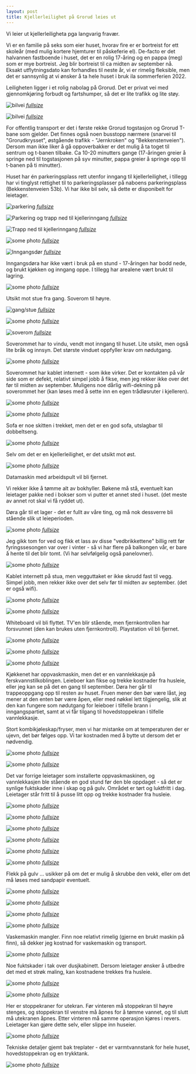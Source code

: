 ```yaml
---
layout: post
title: Kjellerleilighet på Grorud leies ut
---
```


Vi leier ut kjellerleiligheta pga langvarig fravær.

Vi er en familie på seks som eier huset, hvorav fire er er bortreist for ett skoleår (med mulig kortere hjemturer til påskeferie el).  De-facto er det halvannen fastboende i huset, det er en rolig 17-åring og en pappa (meg) som er mye bortreist.  Jeg blir bortreist til ca midten av september nå.  Eksakt utflytningsdato kan forhandles til neste år, vi er rimelig fleksible, men det er sannsynlig at vi ønsker å ta hele huset i bruk ila sommerferien 2022.

Leiligheten ligger i et rolig nabolag på Grorud.  Det er privat vei med gjennomkjøring forbudt og fartshumper, så det er lite trafikk og lite støy.

![bilvei](https://ipfs.io/ipfs/QmS3qF1fWJGXpyRypz7o1a2HxZSBf8M26w4goEyir36Fo9)
*[fullsize](https://ipfs.io/ipfs/QmdzFopf6zBXoKaToQsFedqPf9U9oFcXvr1866JB2xbooN)*

![bilvei](https://ipfs.io/ipfs/QmcWZvGgJ8BdXKHEbFBk1N8Dh8YWcBaKLSMDuLFTWJpBxQ)
*[fullsize](https://ipfs.io/ipfs/QmSeaxbgdiyhYmbg9boaRvBCPnLYFHZCnFo2ZSN6aQddCT)*

For offentlig transport er det i første rekke Grorud togstasjon og Grorud T-bane som gjelder.  Det finnes også noen busstopp nærmere (snarvei til "Grorudkrysset", østgående trafikk - "Jernkroken" og "Bekkenstenveien").  Dersom man ikke liker å gå oppoverbakker er det mulig å ta toget til sentrum og t-banen tilbake.  Ca 10-20 minutters gange (17-åringen greier å springe ned til togstasjonen på syv minutter, pappa greier å springe opp til t-banen på ti minutter).

Huset har én parkeringsplass rett utenfor inngang til kjellerleilighet, i tillegg har vi tinglyst rettighet til to parkeringsplasser på naboens parkeringsplass (Bekkenstenveien 53b).  Vi har ikke bil selv, så dette er disponibelt for leietager.

![parkering](https://ipfs.io/ipfs/QmNd8JBPxB2KLJTidCBXPym5nxecD8rcpKEzbM8n2BTaMW)
*[fullsize](https://ipfs.io/ipfs/Qmbc6kkiYsbHi7ALXS6egREjmcF6uKDLhFrgCqwKmzB5kr)*

![Parkering og trapp ned til kjellerinngang](https://ipfs.io/ipfs/QmaAoCYfN7Zza1dUS3quYpGzMbk3EPq9EfYoi5cRJuPDzV)
*[fullsize](https://ipfs.io/ipfs/QmVQjMAaLYSp5mgxpQyJ5drM5coueXWkdBPYAJr8PjnFMg)*

![Trapp ned til kjellerinngang](https://ipfs.io/ipfs/Qmck7JURnH18FmvpBw9D62Qqc2dFMKTHsZQZ33dkmnYpRF)
*[fullsize](https://ipfs.io/ipfs/Qma95dyCgV9bobNJTyGMUcMu9vDVKUyT5RqnemVrUtJgLQ)*

![some photo](https://ipfs.io/ipfs/QmWB4JotkYCvneK8qqpz3GgLgWyesUJpHHhg7LNpdApVgq)
*[fullsize](https://ipfs.io/ipfs/QmPXefroFqAwVoRKthMHuUneC5XmEiBT7AnurTzo6VLzK8)*

![Inngangsdør](https://ipfs.io/ipfs/QmTARPQY4ppzJCKp8MrBi4kuSrt53RT8W8vUBpnueU6bvK)
*[fullsize](https://ipfs.io/ipfs/QmYcNqiFUfChHmhMEUJkgEvb3GnFnw4rynHRW1vGvj4KRc)*

Inngangsdøra har ikke vært i bruk på en stund - 17-åringen har bodd nede, og brukt kjøkken og inngang oppe.  I tillegg har arealene vært brukt til lagring.

![some photo](https://ipfs.io/ipfs/QmWksB2yMZpPD5NKpJGGFZsPZSuhggMenSZe1TcyPCBkB6)
*[fullsize](https://ipfs.io/ipfs/QmdVSXSvbCDmLkH43yoBaCRFivm6AcYeDCUKC1CMDDzCj1)*

Utsikt mot stue fra gang.  Soverom til høyre.

![gang/stue](https://ipfs.io/ipfs/QmRUDZgwiRByaVoubGgeEhqH9eP7DPpCzRysm8VrPMBKvV)
*[fullsize](https://ipfs.io/ipfs/QmeCe25gjA4yYzRvZazuPBT65ADZ46bvUPuMq1aHihfPLH)*

![some photo](https://ipfs.io/ipfs/QmdGZazV8TKoNc8urbbFzvyc5hAnsWp4YY6BGGrGd4BApy)
*[fullsize](https://ipfs.io/ipfs/QmVXC7RGxyyqKavCB32ATzncke1ZrQQeofXNFK3hZpMqXh)*

![soverom](https://ipfs.io/ipfs/QmNidCzmsiTFV8moy7DzuxAFzQR7puSoiRUdEb3Ne7LJeK)
*[fullsize](https://ipfs.io/ipfs/QmNqSeMykqywPPpvkJnT1zKrWBPP8wcnrB4sgadGCYJgrq)*

Soverommet har to vindu, vendt mot inngang til huset.  Lite utsikt, men også lite bråk og innsyn.  Det største vinduet oppfyller krav om nødutgang.

![some photo](https://ipfs.io/ipfs/QmZ3xUhY6BJCgbfo7gG1wWELfn3RKZRXQeS6AvFARaP3fH)
*[fullsize](https://ipfs.io/ipfs/QmeyVdnWFqbdmJ3cZBtizVHdaDeqDrksVr2mBhggddHqSk)*

Soverommet har kablet internett - som ikke virker.  Det er kontakten på vår side som er defekt, relativt simpel jobb å fikse, men jeg rekker ikke over det før til midten av september.  Muligens noe dårlig wifi-dekning på soverommet her (kan løses med å sette inn en egen trådløsruter i kjelleren).

![some photo](https://ipfs.io/ipfs/QmWPNv4WFVc2F5Sb65oraexyhCJqWZBAVxHKRoV1Y49vma)
*[fullsize](https://ipfs.io/ipfs/QmVT5MQPcnCE3kruuhmuYd81Fm6HjK4gcYqLiRVg8fVHSJ)*

![some photo](https://ipfs.io/ipfs/QmaQY6dKC4kiAfrDQbDcgdYb8jkPURbbMZFjBcvjaSiaFx)
*[fullsize](https://ipfs.io/ipfs/QmdAUn8LQ7x23myRSDvNNYqsqq55Ka1eQgyneNk8LUbxYz)*

Sofa er noe skitten i trekket, men det er en god sofa, utslagbar til dobbeltseng.

![some photo](https://ipfs.io/ipfs/QmcKuyQEzuPsy7LRxiVMLv3dA6TYdjxR76o6FPPP3aAYET)
*[fullsize](https://ipfs.io/ipfs/Qmb8y1ArqRyPgDKF9jCnJUz3wbuCCYCjLPdw7xHLvaybRU)*

Selv om det er en kjellerleilighet, er det utsikt mot øst.

![some photo](https://ipfs.io/ipfs/QmZF9xFkanDjbyNR29SC7ia1N9oo8z6tnobCdtey8nyULu)
*[fullsize](https://ipfs.io/ipfs/QmVH1m3caEtD2XEvsBnfFXxapSHJbzyoiz8kiNjVG8F67c)*

Datamaskin med arbeidspult vil bli fjernet.

Vi rekker ikke å tømme alt av bokhyller.  Bøkene må stå, eventuelt kan leietager pakke ned i bokser som vi putter et annet sted i huset.  (det meste av annet rot skal vi få ryddet ut).

Døra går til et lager - det er fullt av våre ting, og må nok dessverre bli stående slik ut leieperioden.

![some photo](https://ipfs.io/ipfs/QmTzcaM2ciETR19JsrgDpT8oiMuVNpuQSphhqDx4fP39pW)
*[fullsize](https://ipfs.io/ipfs/QmeXayeyE6JDY4KdqZPN2rCt6kTFFbZutVGdcDBc7xTTc8)*

Jeg gikk tom for ved og fikk et lass av disse "vedbrikkettene" billig rett før fyringssesongen var over i vinter - så vi har flere på balkongen vår, er bare å hente til det blir tomt.  (Vi har selvfølgelig også panelovner).

![some photo](https://ipfs.io/ipfs/QmZP4SjFfbWwEQJpQyoCs8aKFMapqC9bsLvM91Eid6ipfr)
*[fullsize](https://ipfs.io/ipfs/QmWN8gjRdXnKM6AoVoEHaCbeGN2dod9xqSitgrM6DAQRdt)*

Kablet internett på stua, men vegguttaket er ikke skrudd fast til vegg.  Simpel jobb, men rekker ikke over det selv før til midten av september.  (det er også wifi).

![some photo](https://ipfs.io/ipfs/QmPJkVZZbqn8eU7Z68LmmqguUiZhqPuAchMaFGYb3SNUx2)
*[fullsize](https://ipfs.io/ipfs/QmfEXoFxcj9ZsdRE4t82FE1atyG71yv29SLHCcviEDusEF)*

![some photo](https://ipfs.io/ipfs/QmZEpXKAFixy4tE9gq51D5M92YfPbdsaRSoDGpKkYYXq5v)
*[fullsize](https://ipfs.io/ipfs/QmNRuD1uoMYu3bcq4qGDvo9utUcqaKrjezFX4eZc1A8hKf)*

Whiteboard vil bli flyttet.  TV'en blir stående, men fjernkontrollen har forsvunnet (den kan brukes uten fjernkontroll).  Playstation vil bli fjernet.

![some photo](https://ipfs.io/ipfs/QmT5JUyo4RVn5qpPp5LBxmzLP9FAoJUddfsCQ4J8H17CUG)
*[fullsize](https://ipfs.io/ipfs/QmQfugdDWbXbzQ8B7G4BbHdWJUEfFxP9K2wzoCT7ftKYpv)*

![some photo](https://ipfs.io/ipfs/Qmb7mNadaBEKbGxbh8KaYC2WYgypg5QZNYXab2UfDMh6PV)
*[fullsize](https://ipfs.io/ipfs/QmQCCjmpwrqDifVoB3znRCakDXWzz1fgtNaCpNGELnK2jA)*

![some photo](https://ipfs.io/ipfs/QmaULSKe9JXc9xmoW1GbRgRZLkg9asFBj7xCxqpR5fnwbx)
*[fullsize](https://ipfs.io/ipfs/QmYV1kTmz3GsbJt6iddWuQJczBLP93RtyQXCbnH9GEYyxn)*

Kjøkkenet har oppvaskmaskin, men det er en vannlekkasje på ferskvannstilkoblingen.  Leieboer kan fikse og trekke kostnader fra husleie, eller jeg kan se på det en gang til september.  Døra her går til trappeoppgang opp til resten av huset.  Fruen mener den bør være låst, jeg mener at den enten bør være åpen, eller med nøkkel lett tilgjengelig, slik at den kan fungere som nødutgang for leieboer i tilfelle brann i inngangspartiet, samt at vi får tilgang til hovedstoppekran i tilfelle vannlekkasje.

Stort kombikjøleskap/fryser, men vi har mistanke om at temperaturen der er ujevn, det bør følges opp.  Vi tar kostnaden med å bytte ut dersom det er nødvendig.

![some photo](https://ipfs.io/ipfs/Qma2daWrh7x1w8DmEyEdedgQcCV3honWG1yqUuGyTS593w)
*[fullsize](https://ipfs.io/ipfs/QmSRJnnPZinYGMEzvvFpBHR4Vbu5qTNJEKWXVfHdSLVhWX)*

![some photo](https://ipfs.io/ipfs/QmPAwNx3gFQyr5b8xtYTJ2kwUWruwSHy76r22eHM2FrE1b)
*[fullsize](https://ipfs.io/ipfs/QmYzq5odDu8YzV6xLp1CeuTAwz3bgwcAKSK8Kj1B8iEm3D)*

Det var forrige leietager som installerte oppvaskmaskinen, og vannlekkasjen ble stående en god stund før den ble oppdaget - så det er synlige fuktskader inne i skap og på gulv.  Området er tørt og luktfritt i dag.  Leietager står fritt til å pusse litt opp og trekke kostnader fra husleie.

![some photo](https://ipfs.io/ipfs/QmbBxGyqFfwpdmuRahYRJxhrLzYcZ6RNHMQCpyqJrQ37h2)
*[fullsize](https://ipfs.io/ipfs/QmTBvg2o2Ba7ksPytqERhcQjRhS44DDPpEE2mR57bX5XYM)*

![some photo](https://ipfs.io/ipfs/QmP78mSwXcGmTQE1XnZtTSgWLeP5zDgUjUzu265td93u1D)
*[fullsize](https://ipfs.io/ipfs/QmYdPrPdQq2byS8MYjWmVYjvGJ6FAjNDGA8AmLAMzavqNV)*

![some photo](https://ipfs.io/ipfs/QmWYZ2cVCh6URfAG3nzBx7gXJ6ob481XKh5umzEhWqkSGg)
*[fullsize](https://ipfs.io/ipfs/QmVquweTDnuLQpNkbxVNb4MboJjhk8h5KFaHpkXBynCP2m)*

![some photo](https://ipfs.io/ipfs/QmYUCuCjCrwB2MwXR7V9FccrgQSqmYq9sE7HcgTJFxSkqt)
*[fullsize](https://ipfs.io/ipfs/QmPsvg6YizprjNqedEdGphELAMk3LnCXUJacREBYSXnaK2)*

![some photo](https://ipfs.io/ipfs/QmTjAhUC7Sag66sWzcX6PZj1LULWDSayWHzjBdpeEbbmgx)
*[fullsize](https://ipfs.io/ipfs/QmYvtzhkry2eFpDYteuZ6UuGzCivX5ioSyaZdvrKMuJS4m)*

![some photo](https://ipfs.io/ipfs/QmZQLwLPV27ZtCims9mjEcKFqiNQR8xhe54a1TCKQwpcwM)
*[fullsize](https://ipfs.io/ipfs/QmVQUb9oPGma6C6xUZhpkPWVGKicMjNJ2igw6Qvmiweeku)*

Flekk på gulv ... usikker på om det er mulig å skrubbe den vekk, eller om det må løses med sandpapir eventuelt.

![some photo](https://ipfs.io/ipfs/QmZCEJA8FZfzGHpR9GBWobMYzvbyaxhdzGjBC14Dtvd28q)
*[fullsize](https://ipfs.io/ipfs/QmYgQ9Ubc42QrbD8VXcwhjVAaKYHuuFPbUataYyZxNmGRh)*

![some photo](https://ipfs.io/ipfs/QmYhXgdVaLoRCJRpQQ8JzqrHuMcudGpYSF74rTpWBGxkXH)
*[fullsize](https://ipfs.io/ipfs/QmPESdbzsLueVBdJFopnnBoWUh16CZeywKGoDMzvJQHHLV)*

![some photo](https://ipfs.io/ipfs/QmVwoZJcAbuzuLJ4eKgTuZUqz6GQiS5cREuwvC8k3hXMfY)
*[fullsize](https://ipfs.io/ipfs/QmQjbAw1KUHVuMgZSC2qUbmze89XM4X8BuwdVcoa2JYb3U)*

![some photo](https://ipfs.io/ipfs/QmVrLoEhRCVikaDNiQrZXakTHFrwrmgKqoubNhiwkD8xd8)
*[fullsize](https://ipfs.io/ipfs/Qmbzi8Ayc41hvqgtMmFM9jZWzTbfmHBs8L28oxhKsEwCiu)*

Vaskemaskin mangler.  Finn noe relativt rimelig (gjerne en brukt maskin på finn), så dekker jeg kostnad for vaskemaskin og transport.

![some photo](https://ipfs.io/ipfs/QmX21KxgZCaspkkZb4PRJBdQQDgkfGZXmEz4KdxErbHJvu)
*[fullsize](https://ipfs.io/ipfs/QmczMFpgyN257dyHrpn3V5cCEbjDvZ7Pj8d4hoyAv9i1GE)*

Noe fuktskader i tak over dusjkabinett.  Dersom leietager ønsker å utbedre det med et strøk maling, kan kostnadene trekkes fra husleie.

![some photo](https://ipfs.io/ipfs/QmdL4aE1PXjgXsHDvuuhvFciao848dWC6rTS9rUTXFWcvK)
*[fullsize](https://ipfs.io/ipfs/Qmd5ZtcuAcxVZCuR4Dy2SFqRedgiPMTukxxkfTXeetTw6b)*

![some photo](https://ipfs.io/ipfs/QmZrBPAHuuGF6597Aoz33bZxaQJpaFJYzm7wtk5FMzdi6S)
*[fullsize](https://ipfs.io/ipfs/QmdjiuYWxLr3CGDv2PgE18aYpaRh8G4tkiRmaWMo5HnmT4)*

Her er stoppekraner for utekran.  Før vinteren må stoppekran til høyre stenges, og stoppekran til venstre må åpnes for å tømme vannet, og til slutt må utekranen åpnes.  Etter vinteren må samme operasjon kjøres i revers.  Leietager kan gjøre dette selv, eller slippe inn huseier.

![some photo](https://ipfs.io/ipfs/Qme5FURnc1KPYzpoQ2pDkuqk6wm7XceNEc5r4D5xmpyqZv)
*[fullsize](https://ipfs.io/ipfs/QmYBc9agEBTkmdtU1UKEvXp4V9VNH8H84JaTu8BCotJ6NK)*

Tekniske detaljer gjemt bak treplater - det er varmtvannstank for hele huset, hovedstoppekran og en trykktank.

![some photo](https://ipfs.io/ipfs/QmfPUdCKCyBixq19fNgxtzzhaKT5oKM9tCspSx7sUZ1T5H)
*[fullsize](https://ipfs.io/ipfs/QmcdguKPoJMW5SNQLPPMUfN4n7SbpRXf5WMbhGqqQHdz2v)*

